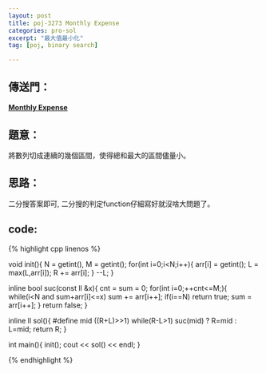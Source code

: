 ```yaml
---
layout: post
title: poj-3273 Monthly Expense
categories: pro-sol
excerpt: "最大值最小化"
tag: [poj, binary search]

---
```


## 傳送門：

#### [Monthly Expense](http://poj.org/problem?id=3273)

## 題意：

將數列切成連續的幾個區間，使得總和最大的區間儘量小。   

## 思路：

二分搜答案即可, 二分搜的判定function仔細寫好就沒啥大問題了。   

## code:

{% highlight cpp linenos %}

void init(){
  N = getint(), M = getint();
  for(int i=0;i<N;i++){
    arr[i] = getint();
    L = max(L,arr[i]);
    R += arr[i];
  }
  --L;
}

inline bool suc(const ll &x){
  cnt = sum = 0;
  for(int i=0;++cnt<=M;){
    while(i<N and sum+arr[i]<=x)
      sum += arr[i++];
    if(i==N) return true;
    sum = arr[i++];
  }
  return false;
}

inline ll sol(){
#define mid ((R+L)>>1)
  while(R-L>1)
    suc(mid) ? R=mid : L=mid;
  return R;
}

int main(){
  init();
  cout << sol() << endl;
}


{% endhighlight %}
